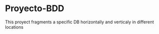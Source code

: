 # Proyecto-BDD

This proyect fragments a specific DB horizontally and verticaly in different locations
